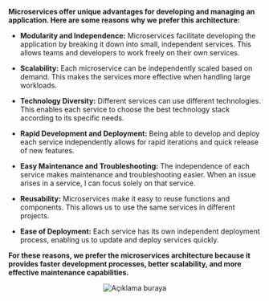 **Microservices offer unique advantages for developing and managing an application. Here are some reasons why we prefer this architecture:**

- **Modularity and Independence:** Microservices facilitate developing the application by breaking it down into small, independent services. This allows teams and developers to work freely on their own services.

- **Scalability:** Each microservice can be independently scaled based on demand. This makes the services more effective when handling large workloads.

- **Technology Diversity:** Different services can use different technologies. This enables each service to choose the best technology stack according to its specific needs.

- **Rapid Development and Deployment:** Being able to develop and deploy each service independently allows for rapid iterations and quick release of new features.

- **Easy Maintenance and Troubleshooting:** The independence of each service makes maintenance and troubleshooting easier. When an issue arises in a service, I can focus solely on that service.

- **Reusability:** Microservices make it easy to reuse functions and components. This allows us to use the same services in different projects.

- **Ease of Deployment:** Each service has its own independent deployment process, enabling us to update and deploy services quickly.

**For these reasons, we prefer the microservices architecture because it provides faster development processes, better scalability, and more effective maintenance capabilities.**

<div style="text-align: center;">
    <img src="/img/1603893160455.avif" alt="Açıklama buraya">
</div>



